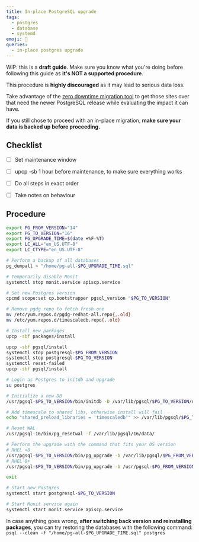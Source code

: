 ```yaml
---
title: In-place PostgreSQL upgrade
tags:
  - postgres
  - database
  - systemd
emoji: 🐘
queries:
  - in-place postgres upgrade
---
```


<Warning>

WIP: this is a **draft guide**. Make sure you know what you're doing before following this guide as **it's NOT a supported procedure**.

</Warning>


<Warning>

This procedure is **highly discouraged** as it may lead to serious data loss.

</Warning>

<Note>

Take advantage of the [zero downtime migration tool](https://docs.apiscp.com/admin/Migrations%20-%20server/#migration-components) to get those sites over that need the newer PostgreSQL release while evaluating the impact it can have.

</Note>

<Warning>

If you still chose to proceed with an in-place migration, **make sure your data is backed up before proceeding.**

</Warning>

## Checklist
- [ ] Set maintenance window
- [ ] upcp -sb 1 hour before maintenance, to make sure everything works
- [ ] Do all steps in exact order
- [ ] Take notes on behaviour


## Procedure

```bash
export PG_FROM_VERSION="14"
export PG_TO_VERSION="16"
export PG_UPGRADE_TIME=$(date +%F-%T)
export LC_ALL="en_US.UTF-8"
export LC_CTYPE="en_US.UTF-8"

# Perform a backup of all databases
pg_dumpall > "/home/pg-all-$PG_UPGRADE_TIME.sql"

# Temporarily disable Monit
systemctl stop monit.service apiscp.service

# Set new Postgres version
cpcmd scope:set cp.bootstrapper pgsql_version "$PG_TO_VERSION"

# Remove pgdg repo to fetch fresh one
mv /etc/yum.repos.d/pgdg-redhat-all.repo{,.old}
mv /etc/yum.repos.d/timescaledb.repo{,.old}

# Install new packages
upcp -sbf packages/install

upcp -sbf pgsql/install
systemctl stop postgresql-$PG_FROM_VERSION
systemctl stop postgresql-$PG_TO_VERSION
systemctl reset-failed
upcp -sbf pgsql/install

# Login as Postgres to initdb and upgrade
su postgres

# Initialize a new DB
/usr/pgsql-$PG_TO_VERSION/bin/initdb -D /var/lib/pgsql/$PG_TO_VERSION/data

# Add timescale to shared libs, otherwise install will fail
echo "shared_preload_libraries = 'timescaledb'" >> /var/lib/pgsql/$PG_TO_VERSION/data/postgresql.conf

# Reset WAL
/usr/pgsql-16/bin/pg_resetwal -f /var/lib/pgsql/16/data/

# Perform the upgrade with the command that fits your OS version
# RHEL <8
/usr/pgsql-$PG_TO_VERSION/bin/pg_upgrade -b /var/lib/pgsql/$PG_FROM_VERSION/bin -B /var/lib/pgsql/$PG_TO_VERSION/bin -d /var/lib/pgsql/$PG_FROM_VERSION/data -D /var/lib/pgsql/$PG_TO_VERSION/data -j 4
# RHEL 8+
/usr/pgsql-$PG_TO_VERSION/bin/pg_upgrade -b /usr/pgsql-$PG_FROM_VERSION/bin -B /usr/pgsql-$PG_TO_VERSION/bin -d /var/lib/pgsql/$PG_FROM_VERSION/data -D /var/lib/pgsql/$PG_TO_VERSION/data -j 4

exit

# Start new Postgres
systemctl start postgresql-$PG_TO_VERSION

# Start Monit service again
systemctl start monit.service apiscp.service
```

<Warning>

In case anything goes wrong, **after switching back version and reinstalling packages**, you can try restoring the databases with the following command: `psql --clean -f "/home/pg-all-$PG_UPGRADE_TIME.sql" postgres`

</Warning>
